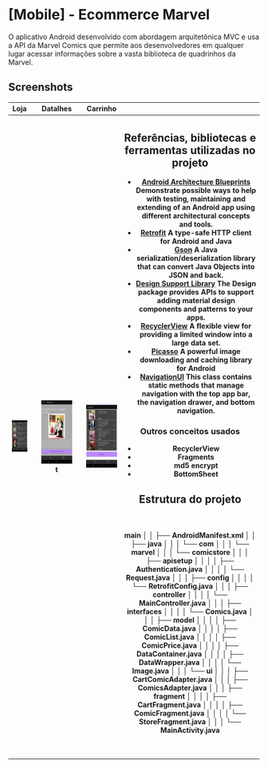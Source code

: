 #  [](#mobile-ecommerce-marvel)[Mobile] - Ecommerce Marvel

O aplicativo Android desenvolvido com abordagem arquitetônica MVC e usa a API da Marvel Comics que permite aos desenvolvedores em qualquer lugar acessar informações sobre a vasta biblioteca de quadrinhos da Marvel.


##   Screenshots

<table>
	<tr>
		<th>Loja<th>
		<th>Datalhes<th>
		<th>Carrinho<th>
	<tr>
		<th>
		<img src="https://github.com/PedroTTorres/MarvelComicStore/blob/main/Screenshots/loja.jpeg" width="250px">
		<th>
		<th>
		<img src="https://github.com/PedroTTorres/MarvelComicStore/blob/main/Screenshots/detalhes.jpeg"width="250px">t
		<th>
		<th>
		<img src="https://github.com/PedroTTorres/MarvelComicStore/blob/main/Screenshots/carrinho.jpeg"width="250px">
		<th>
			
<table>

## Referências, bibliotecas e ferramentas utilizadas no projeto

* [Android Architecture Blueprints](https://github.com/googlesamples/android-architecture)
Demonstrate possible ways to help with testing, maintaining and extending of an Android app using different architectural concepts and tools.
* [Retrofit](http://square.github.io/retrofit)
A type-safe HTTP client for Android and Java
* [Gson](https://github.com/google/gson)
A Java serialization/deserialization library that can convert Java Objects into JSON and back.
* [Design Support Library](http://developer.android.com/intl/pt-br/tools/support-library/features.html#design)
The Design package provides APIs to support adding material design components and patterns to your apps.
* [RecyclerView](http://developer.android.com/intl/pt-br/reference/android/support/v7/widget/RecyclerView.html)
A flexible view for providing a limited window into a large data set.
* [Picasso](https://square.github.io/picasso/)
A powerful image downloading and caching library for Android
* [NavigationUI](https://developer.android.com/guide/navigation/navigation-ui)
This class contains static methods that manage navigation with the top app bar, the navigation drawer, and bottom navigation.

### Outros conceitos usados

-   RecyclerView
-   Fragments
-   md5 encrypt
-   BottomSheet

## Estrutura do projeto
<BR><BR>
main
│       │   ├── AndroidManifest.xml
│       │   ├── java
│       │   │   └── com
│       │   │       └── marvel
│       │   │           └── comicstore
│       │   │               ├── apisetup
│       │   │               │   ├── Authentication.java
│       │   │               │   └── Request.java
│       │   │               ├── config
│       │   │               │   └── RetrofitConfig.java
│       │   │               ├── controller
│       │   │               │   └── MainController.java
│       │   │               ├── interfaces
│       │   │               │   └── Comics.java
│       │   │               ├── model
│       │   │               │   ├── ComicData.java
│       │   │               │   ├── ComicList.java
│       │   │               │   ├── ComicPrice.java
│       │   │               │   ├── DataContainer.java
│       │   │               │   ├── DataWrapper.java
│       │   │               │   └── Image.java
│       │   │               └── ui
│       │   │                   ├── CartComicAdapter.java
│       │   │                   ├── ComicsAdapter.java
│       │   │                   ├── fragment
│       │   │                   │   ├── CartFragment.java
│       │   │                   │   ├── ComicFragment.java
│       │   │                   │   └── StoreFragment.java
│       │   │                   └── MainActivity.java
<BR><BR>
